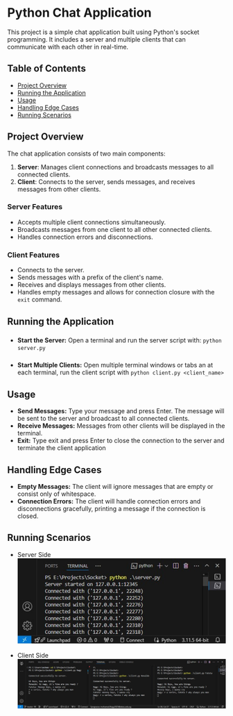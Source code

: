 # Python Chat Application

This project is a simple chat application built using Python's socket programming. It includes a server and multiple clients that can communicate with each other in real-time.

## Table of Contents
- [Project Overview](#project-overview)
- [Running the Application](#running-the-application)
- [Usage](#usage)
- [Handling Edge Cases](#handling-edge-cases)
- [Running Scenarios](#running-scenarios)

## Project Overview

The chat application consists of two main components:
1. **Server**: Manages client connections and broadcasts messages to all connected clients.
2. **Client**: Connects to the server, sends messages, and receives messages from other clients.

### Server Features
- Accepts multiple client connections simultaneously.
- Broadcasts messages from one client to all other connected clients.
- Handles connection errors and disconnections.

### Client Features
- Connects to the server.
- Sends messages with a prefix of the client's name.
- Receives and displays messages from other clients.
- Handles empty messages and allows for connection closure with the `exit` command.


## Running the Application

###
- **Start the Server:**
	Open a terminal and run the server script with:
	`python server.py`

###
- **Start Multiple Clients:**
	Open multiple terminal windows or tabs an at each terminal, run the client script with
	`python client.py <client_name>`
	
	
## Usage

- **Send Messages:** Type your message and press Enter. The message will be sent to the server and broadcast to all connected clients.
- **Receive Messages:** Messages from other clients will be displayed in the terminal.
- **Exit:** Type exit and press Enter to close the connection to the server and terminate the client application

## Handling Edge Cases

- **Empty Messages:** The client will ignore messages that are empty or consist only of whitespace.
- **Connection Errors:** The client will handle connection errors and disconnections gracefully, printing a message if the connection is closed.

## Running Scenarios
- Server Side
![Image Alt Text](./server.jpg)

- Client Side
![Image Alt Text](./client.jpg)